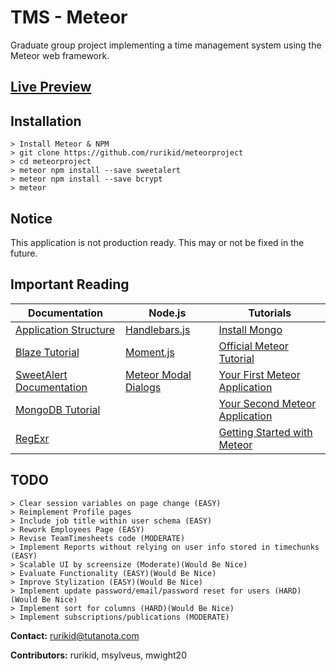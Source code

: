 # TMS - Meteor
Graduate group project implementing a time management system using the Meteor web framework.

**[Live Preview](http://www.rurikid.com/meteor.html)**
--------------------------------------------

**Installation**
--------------------------------------------
```
> Install Meteor & NPM
> git clone https://github.com/rurikid/meteorproject
> cd meteorproject
> meteor npm install --save sweetalert
> meteor npm install --save bcrypt
> meteor
```

**Notice**
--------------------------------------------
This application is not production ready. This may or not be fixed in the future.

**Important Reading**
--------------------------------------------

Documentation | Node.js | Tutorials 
-----------------------|---------|----------
[Application Structure](https://guide.meteor.com/structure.html) | [Handlebars.js](http://handlebarsjs.com/) | [Install Mongo](https://docs.mongodb.com/manual/administration/install-community/)
[Blaze Tutorial](http://blazejs.org/guide/introduction.html) | [Moment.js](http://momentjs.com/) | [Official Meteor Tutorial](https://www.meteor.com/tutorials/blaze/creating-an-app)
[SweetAlert Documentation](https://sweetalert.js.org/docs/) | [Meteor Modal Dialogs](https://experimentingwithcode.com/modal-dialogs-part-2/) | [Your First Meteor Application](http://meteortips.com/first-meteor-tutorial/)
[MongoDB Tutorial](https://www.tutorialspoint.com/mongodb/index.htm) | | [Your Second Meteor Application](http://meteortips.com/second-meteor-tutorial/)
[RegExr](https://regexr.com/) | | [Getting Started with Meteor](https://themeteorchef.com/tutorials/getting-started-with-meteor)

**TODO**
--------------------------------------------
```
> Clear session variables on page change (EASY)
> Reimplement Profile pages
> Include job title within user schema (EASY)
> Rework Employees Page (EASY)
> Revise TeamTimesheets code (MODERATE)
> Implement Reports without relying on user info stored in timechunks (EASY)
> Scalable UI by screensize (Moderate)(Would Be Nice)
> Evaluate Functionality (EASY)(Would Be Nice)
> Improve Stylization (EASY)(Would Be Nice)
> Implement update password/email/password reset for users (HARD)(Would Be Nice)
> Implement sort for columns (HARD)(Would Be Nice)
> Implement subscriptions/publications (MODERATE)
```

**Contact:**
rurikid@tutanota.com

**Contributors:** rurikid, msylveus, mwight20

